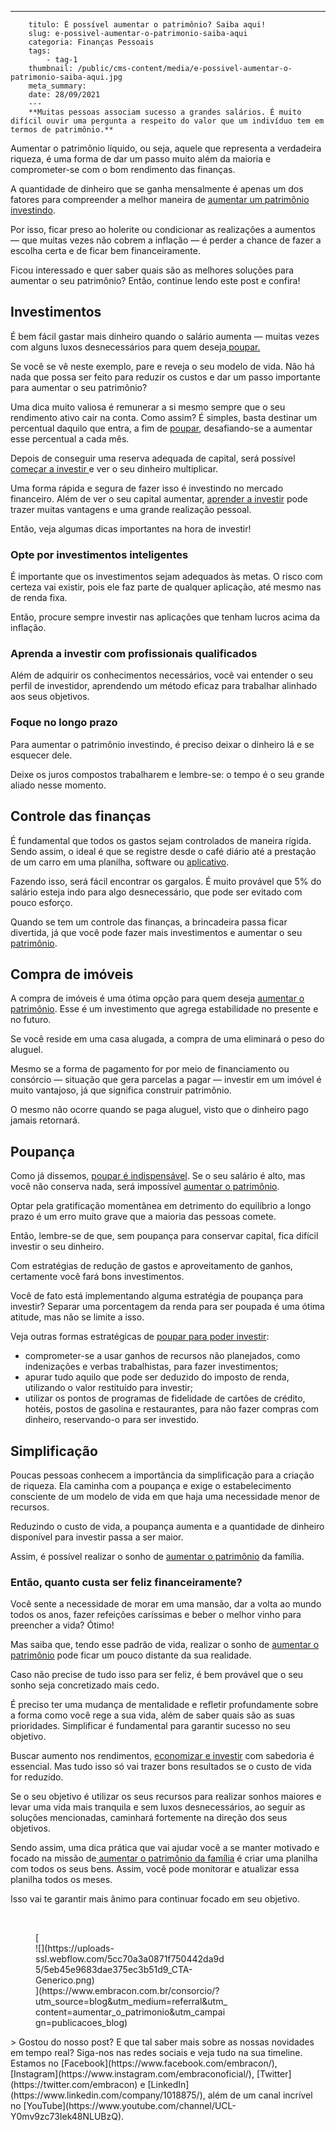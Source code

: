 ---
        titulo: É possível aumentar o patrimônio? Saiba aqui!
        slug: e-possivel-aumentar-o-patrimonio-saiba-aqui
        categoria: Finanças Pessoais
        tags:
            - tag-1
        thumbnail: /public/cms-content/media/e-possivel-aumentar-o-patrimonio-saiba-aqui.jpg
        meta_summary: 
        date: 28/09/2021
        ---
        **Muitas pessoas associam sucesso a grandes salários. É muito difícil ouvir uma pergunta a respeito do valor que um indivíduo tem em termos de patrimônio.**

Aumentar o patrimônio líquido, ou seja, aquele que representa a verdadeira riqueza, é uma forma de dar um passo muito além da maioria e comprometer-se com o bom rendimento das finanças.

A quantidade de dinheiro que se ganha mensalmente é apenas um dos fatores para compreender a melhor maneira de [aumentar um patrimônio investindo](https://www.embracon.com.br/blog/e-possivel-aumentar-o-patrimonio-saiba-aqui).

Por isso, ficar preso ao holerite ou condicionar as realizações a aumentos — que muitas vezes não cobrem a inflação — é perder a chance de fazer a escolha certa e de ficar bem financeiramente.

Ficou interessado e quer saber quais são as melhores soluções para aumentar o seu patrimônio? Então, continue lendo este post e confira!

Investimentos
-------------

É bem fácil gastar mais dinheiro quando o salário aumenta — muitas vezes com alguns luxos desnecessários para quem deseja[ poupar.](https://www.embracon.com.br/blog/guardar-poupar-ou-investir-qual-a-diferenca-entre-os-termos)

Se você se vê neste exemplo, pare e reveja o seu modelo de vida. Não há nada que possa ser feito para reduzir os custos e dar um passo importante para aumentar o seu patrimônio?

Uma dica muito valiosa é remunerar a si mesmo sempre que o seu rendimento ativo cair na conta. Como assim? É simples, basta destinar um percentual daquilo que entra, a fim de [poupar](https://www.embracon.com.br/blog/guardar-poupar-ou-investir-qual-a-diferenca-entre-os-termos), desafiando-se a aumentar esse percentual a cada mês.

Depois de conseguir uma reserva adequada de capital, será possível [começar a investir ](https://www.embracon.com.br/blog/conheca-4-opcoes-para-quem-quer-comecar-a-investir)e ver o seu dinheiro multiplicar.

Uma forma rápida e segura de fazer isso é investindo no mercado financeiro. Além de ver o seu capital aumentar, [aprender a investir](https://www.embracon.com.br/blog/conheca-4-opcoes-para-quem-quer-comecar-a-investir) pode trazer muitas vantagens e uma grande realização pessoal.

Então, veja algumas dicas importantes na hora de investir!

### Opte por investimentos inteligentes

É importante que os investimentos sejam adequados às metas. O risco com certeza vai existir, pois ele faz parte de qualquer aplicação, até mesmo nas de renda fixa.

Então, procure sempre investir nas aplicações que tenham lucros acima da inflação.

### Aprenda a investir com profissionais qualificados

Além de adquirir os conhecimentos necessários, você vai entender o seu perfil de investidor, aprendendo um método eficaz para trabalhar alinhado aos seus objetivos.

### Foque no longo prazo

Para aumentar o patrimônio investindo, é preciso deixar o dinheiro lá e se esquecer dele.

Deixe os juros compostos trabalharem e lembre-se: o tempo é o seu grande aliado nesse momento.

Controle das finanças
---------------------

É fundamental que todos os gastos sejam controlados de maneira rígida. Sendo assim, o ideal é que se registre desde o café diário até a prestação de um carro em uma planilha, software ou [aplicativo](https://www.embracon.com.br/blog/4-aplicativos-de-financas-para-te-ajudar-a-economizar-mais-dinheiro).

Fazendo isso, será fácil encontrar os gargalos. É muito provável que 5% do salário esteja indo para algo desnecessário, que pode ser evitado com pouco esforço.

Quando se tem um controle das finanças, a brincadeira passa ficar divertida, já que você pode fazer mais investimentos e aumentar o seu [patrimônio](https://www.embracon.com.br/blog/e-possivel-aumentar-o-patrimonio-saiba-aqui).

Compra de imóveis
-----------------

A compra de imóveis é uma ótima opção para quem deseja [aumentar o patrimônio](https://www.embracon.com.br/blog/e-possivel-aumentar-o-patrimonio-saiba-aqui). Esse é um investimento que agrega estabilidade no presente e no futuro.

Se você reside em uma casa alugada, a compra de uma eliminará o peso do aluguel.

Mesmo se a forma de pagamento for por meio de financiamento ou consórcio — situação que gera parcelas a pagar — investir em um imóvel é muito vantajoso, já que significa construir patrimônio.

O mesmo não ocorre quando se paga aluguel, visto que o dinheiro pago jamais retornará.

Poupança
--------

Como já dissemos, [poupar é indispensável](https://www.embracon.com.br/blog/guardar-poupar-ou-investir-qual-a-diferenca-entre-os-termos). Se o seu salário é alto, mas você não conserva nada, será impossível [aumentar o patrimônio](https://www.embracon.com.br/blog/e-possivel-aumentar-o-patrimonio-saiba-aqui).

Optar pela gratificação momentânea em detrimento do equilíbrio a longo prazo é um erro muito grave que a maioria das pessoas comete.

Então, lembre-se de que, sem poupança para conservar capital, fica difícil investir o seu dinheiro.

Com estratégias de redução de gastos e aproveitamento de ganhos, certamente você fará bons investimentos.

Você de fato está implementando alguma estratégia de poupança para investir? Separar uma porcentagem da renda para ser poupada é uma ótima atitude, mas não se limite a isso.

Veja outras formas estratégicas de [poupar para poder investir](https://www.embracon.com.br/blog/afinal-quais-sao-as-diferencas-entre-poupar-economizar-e-investir):

- comprometer-se a usar ganhos de recursos não planejados, como indenizações e verbas trabalhistas, para fazer investimentos;
- apurar tudo aquilo que pode ser deduzido do imposto de renda, utilizando o valor restituído para investir;
- utilizar os pontos de programas de fidelidade de cartões de crédito, hotéis, postos de gasolina e restaurantes, para não fazer compras com dinheiro, reservando-o para ser investido.

Simplificação
-------------

Poucas pessoas conhecem a importância da simplificação para a criação de riqueza. Ela caminha com a poupança e exige o estabelecimento consciente de um modelo de vida em que haja uma necessidade menor de recursos.

Reduzindo o custo de vida, a poupança aumenta e a quantidade de dinheiro disponível para investir passa a ser maior.

Assim, é possível realizar o sonho de [aumentar o patrimônio](https://www.embracon.com.br/blog/e-possivel-aumentar-o-patrimonio-saiba-aqui) da família.

### Então, quanto custa ser feliz financeiramente?

Você sente a necessidade de morar em uma mansão, dar a volta ao mundo todos os anos, fazer refeições caríssimas e beber o melhor vinho para preencher a vida? Ótimo!

Mas saiba que, tendo esse padrão de vida, realizar o sonho de [aumentar o patrimônio](https://www.embracon.com.br/blog/e-possivel-aumentar-o-patrimonio-saiba-aqui) pode ficar um pouco distante da sua realidade.

Caso não precise de tudo isso para ser feliz, é bem provável que o seu sonho seja concretizado mais cedo.

É preciso ter uma mudança de mentalidade e refletir profundamente sobre a forma como você rege a sua vida, além de saber quais são as suas prioridades. Simplificar é fundamental para garantir sucesso no seu objetivo.

Buscar aumento nos rendimentos, [economizar e investir](https://www.embracon.com.br/blog/afinal-quais-sao-as-diferencas-entre-poupar-economizar-e-investir) com sabedoria é essencial. Mas tudo isso só vai trazer bons resultados se o custo de vida for reduzido.

Se o seu objetivo é utilizar os seus recursos para realizar sonhos maiores e levar uma vida mais tranquila e sem luxos desnecessários, ao seguir as soluções mencionadas, caminhará fortemente na direção dos seus objetivos.

Sendo assim, uma dica prática que vai ajudar você a se manter motivado e focado na missão de[ aumentar o patrimônio da família](https://www.embracon.com.br/blog/e-possivel-aumentar-o-patrimonio-saiba-aqui) é criar uma planilha com todos os seus bens. Assim, você pode monitorar e atualizar essa planilha todos os meses.

Isso vai te garantir mais ânimo para continuar focado em seu objetivo.

‍

<figure class="w-richtext-figure-type-image w-richtext-align-center" style="max-width:310px">[<div>![](https://uploads-ssl.webflow.com/5cc70a3a0871f750442da9d5/5eb45e9683dae375ec3b51d9_CTA-Generico.png)</div>](https://www.embracon.com.br/consorcio/?utm_source=blog&utm_medium=referral&utm_content=aumentar_o_patrimonio&utm_campaign=publicacoes_blog)</figure>> Gostou do nosso post? E que tal saber mais sobre as nossas novidades em tempo real? Siga-nos nas redes sociais e veja tudo na sua timeline. Estamos no [Facebook](https://www.facebook.com/embracon/), [Instagram](https://www.instagram.com/embraconoficial/), [Twitter](https://twitter.com/embracon) e [LinkedIn](https://www.linkedin.com/company/1018875/), além de um canal incrível no [YouTube](https://www.youtube.com/channel/UCL-Y0mv9zc73Iek48NLUBzQ).
        